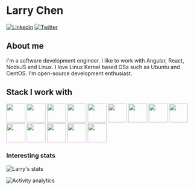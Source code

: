 # Larry Chen 

[![Linkedin](https://img.shields.io/badge/-Larry%20Chen-blue?style=flat-square&logo=linkedin&logoColor=white&link=https://www.linkedin.com/in/dachaochen/)](https://www.linkedin.com/in/chendachao)
[![Twitter](https://img.shields.io/twitter/url/https/twitter.com/dachaochen.svg?style=social&label=Follow%20%40dachaochen)](https://twitter.com/dachaochen)


## About me 
I'm a software development engineer. I like to work with Angular, React, NodeJS and Linux. I love Linux Kernel based OSs such as Ubuntu and CentOS.
I'm open-source development enthusiast.


## Stack I work with
<code><img height="50" src="https://www.vectorlogo.zone/logos/angular/angular-ar21.svg"></code>
<code><img height="50" src="https://www.vectorlogo.zone/logos/reactjs/reactjs-ar21.svg"></code>
<code><img height="50" src="https://www.vectorlogo.zone/logos/nodejs/nodejs-horizontal.svg"></code>
<code><img height="50" src="https://www.vectorlogo.zone/logos/docker/docker-ar21.svg"></code>
<code><img height="50" src="https://www.vectorlogo.zone/logos/mongodb/mongodb-ar21.svg"></code>
<code><img height="50" src="https://www.vectorlogo.zone/logos/socketio/socketio-ar21.svg"></code>
<code><img height="50" src="https://www.vectorlogo.zone/logos/github/github-ar21.svg"></code>
<code><img height="50" src="https://www.vectorlogo.zone/logos/getpostman/getpostman-ar21.svg"></code>
<code><img height="50" src="https://www.vectorlogo.zone/logos/git-scm/git-scm-ar21.svg"></code>
<code><img height="50" src="https://www.vectorlogo.zone/logos/linux/linux-ar21.svg"></code>
<code><img height="50" src="https://www.vectorlogo.zone/logos/ubuntu/ubuntu-ar21.svg"></code>
<code><img height="50" src="https://www.vectorlogo.zone/logos/raspberrypi/raspberrypi-ar21.svg"></code>
<code><img height="50" src="https://www.vectorlogo.zone/logos/gnu_bash/gnu_bash-ar21.svg"></code>
<code><img height="50" src="https://www.vectorlogo.zone/logos/amazon_aws/amazon_aws-ar21.svg"></code>


### Interesting stats

![Larry's stats](https://github-readme-stats.vercel.app/api?username=chendachao&show_icons=true)

![Activity analytics](https://repobeats.axiom.co/api/embed/b94bc3d880cbd687bf0e001d69800812774cb0f7.svg "Repobeats analytics image")

<!--
**chendachao/chendachao** is a ✨ _special_ ✨ repository because its `README.md` (this file) appears on your GitHub profile.

Here are some ideas to get you started:

- 🔭 I’m currently working on ...
- 🌱 I’m currently learning ...
- 👯 I’m looking to collaborate on ...
- 🤔 I’m looking for help with ...
- 💬 Ask me about ...
- 📫 How to reach me: ...
- 😄 Pronouns: ...
- ⚡ Fun fact: ...


[![Twitter](https://img.shields.io/twitter/url/https/twitter.com/dachaochen.svg?style=social&label=Follow%20%40dachaochen)](https://twitter.com/dachaochen)

[![Twitter](https://img.shields.io/twitter/follow/dachaochen.svg?style=social&label=@dachaochen)](https://twitter.com/dachaochen)

-->
